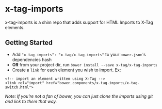 x-tag-imports
=============

x-tag-imports is a shim repo that adds support for HTML Imports to X-Tag elements.

## Getting Started

- Add `"x-tag-imports": "x-tag/x-tag-imports"` to your `bower.json`'s dependencies hash
- **OR** from your project dir, run `bower install --save x-tag/x-tag-imports`
- Create a `link` for each element you wish to import. Ex:

```
<!-- import an element written using X-Tag -->
<link rel="import" href="bower_components/x-tag-imports/x-tag-switch.html">
```

*Note: If you're not a fan of bower, you can just clone the imports using git and link to them that way.*
